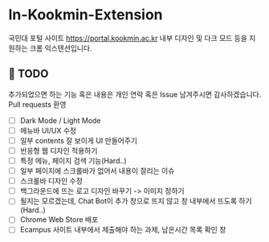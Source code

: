 # In-Kookmin-Extension

국민대 포털 사이트 https://portal.kookmin.ac.kr 내부 디자인 및 다크 모드 등을 지원하는 크롬 익스텐션입니다.

## 🤔 TODO
추가되었으면 하는 기능 혹은 내용은 개인 연락 혹은 Issue 남겨주시면 감사하겠습니다. Pull requests 환영

- [ ] Dark Mode / Light Mode
- [ ] 메뉴바 UI/UX 수정
- [ ] 일부 contents 잘 보이게 UI 만들어주기
- [ ] 반응형 웹 디자인 적용하기
- [ ] 특정 메뉴, 페이지 검색 기능(Hard..)
- [ ] 일부 페이지에 스크롤바가 없어서 내용이 잘리는 이슈
- [ ] 스크롤바 디자인 수정
- [ ] 백그라운드에 뜨는 로고 디자인 바꾸기 -> 이미지 정하기
- [ ] 될지는 모르겠는데, Chat Bot이 추가 창으로 뜨지 않고 창 내부에서 뜨도록 하기(Hard..)
- [ ] Chrome Web Store 배포
- [ ] Ecampus 사이트 내부에서 제출해야 하는 과제, 남은시간 목록 확인 창
